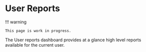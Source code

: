 # User Reports

!!! warning

    This page is work in progress.

The User reports dashboard provides at a glance high level reports
available for the current user.